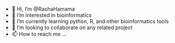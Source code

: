 - 👋 Hi, I’m @RashaHamama
- 👀 I’m interested in bioinformatics
- 🌱 I’m currently learning python, R, and other bioinformatics tools
- 💞️ I’m looking to collaborate on any related project
- 📫 How to reach me ...

<!---
RashaHamama/RashaHamama is a ✨ special ✨ repository because its `README.md` (this file) appears on your GitHub profile.
You can click the Preview link to take a look at your changes.
--->
